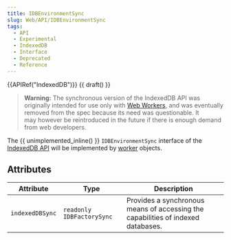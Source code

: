 ```yaml
---
title: IDBEnvironmentSync
slug: Web/API/IDBEnvironmentSync
tags:
  - API
  - Experimental
  - IndexedDB
  - Interface
  - Deprecated
  - Reference
---
```

{{APIRef("IndexedDB")}} {{ draft() }}

> **Warning:** The synchronous version of the IndexedDB API was originally intended for use only with [Web Workers](/en-US/docs/Web/API/Web_Workers_API/Using_web_workers), and was eventually removed from the spec because its need was questionable. It may however be reintroduced in the future if there is enough demand from web developers.

The {{ unimplemented_inline() }} `IDBEnvironmentSync` interface of the [IndexedDB API](/en-US/docs/Web/API/IndexedDB_API) will be implemented by [worker](/en-US/docs/Web/API/Worker) objects.

## Attributes

| Attribute       | Type                      | Description                                                                      |
| --------------- | ------------------------- | -------------------------------------------------------------------------------- |
| `indexedDBSync` | `readonly IDBFactorySync` | Provides a synchronous means of accessing the capabilities of indexed databases. |

